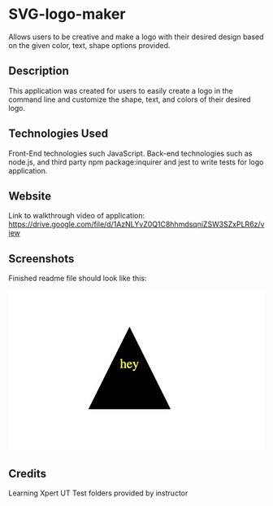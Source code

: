 
# SVG-logo-maker
Allows users to be creative and make a logo with their desired design based on the given color, text, shape options provided.

## Description
This application was created for users to easily create a logo in the command line and customize the shape, text, and colors of their desired logo.


## Technologies Used
Front-End technologies such JavaScript. Back-end technologies such as node.js, and third party npm package:inquirer and jest to write tests for logo application.

## Website
Link to walkthrough video of application:
https://drive.google.com/file/d/1AzNLYvZ0Q1C8hhmdsqniZSW3SZxPLR6z/view


## Screenshots
Finished readme file  should look like this:

![alt= Webpage Preview](./logogenerated.png)


## Credits
Learning Xpert UT 
Test folders provided by instructor
